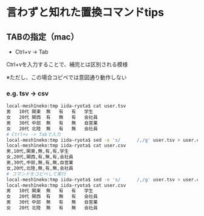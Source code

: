 # 言わずと知れた置換コマンドtips
## TABの指定（mac）
* Ctrl+v -> Tab

Ctrl+vを入力することで、補完とは区別される模様

※ただし、この場合コピペでは意図通り動作しない

### e.g. tsv -> csv
```bash
local-mesh1neko:tmp iida-ryota$ cat user.tsv
男	10代	関東	無	有	有	学生
女	20代	関西	有	無	有	会社員
男	30代	中部	無	有	無	自営業
女	20代	北陸	無	有	無	会社員
# Ctrl+v -> Tabで入力
local-mesh1neko:tmp iida-ryota$ sed -e 's/      /,/g' user.tsv > user.csv
local-mesh1neko:tmp iida-ryota$ cat user.csv
男,10代,関東,無,有,有,学生
女,20代,関西,有,無,有,会社員
男,30代,中部,無,有,無,自営業
女,20代,北陸,無,有,無,会社員
# コマンドをコピペして実行
local-mesh1neko:tmp iida-ryota$ sed -e 's/      /,/g' user.tsv > user.csv
local-mesh1neko:tmp iida-ryota$ cat user.csv
男	10代	関東	無	有	有	学生
女	20代	関西	有	無	有	会社員
男	30代	中部	無	有	無	自営業
女	20代	北陸	無	有	無	会社員
```
